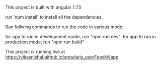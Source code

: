 This project is built with angular 1.7.5 

run 'npm install' to install all the dependencies.

Run follwing commands to run the code in various mode:

for app to run in development mode, run "npm run dev".
for app to run in production mode, run "npm run build"

This project is running live at https://vikasnishal.github.io/angularjs_userFeed/#/app